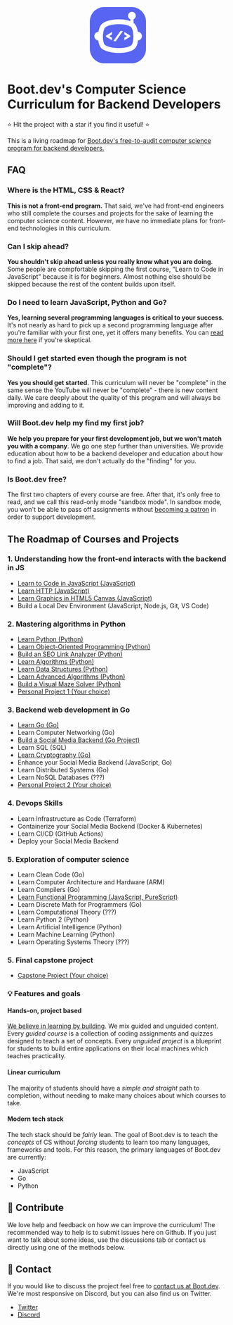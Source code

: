 <p align="center">
  <img width="128" src="logo.png">
</p>

# Boot.dev's Computer Science Curriculum for Backend Developers

⭐ Hit the project with a star if you find it useful! ⭐

This is a living roadmap for [Boot.dev's free-to-audit computer science program for backend developers.](https://boot.dev)

## FAQ

### Where is the HTML, CSS & React?

**This is not a front-end program.** That said, we've had front-end engineers who still complete the courses and projects for the sake of learning the computer science content. However, we have no immediate plans for front-end technologies in this curriculum.

### Can I skip ahead?

**You shouldn't skip ahead unless you really know what you are doing**. Some people are compfortable skipping the first course, "Learn to Code in JavaScript" because it is for beginners. Almost nothing else should be skipped because the rest of the content builds upon itself.

### Do I need to learn JavaScript, Python and Go?

**Yes, learning several programming languages is critical to your success.** It's not nearly as hard to pick up a second programming language after you're familiar with your first one, yet it offers many benefits. You can [read more here](https://blog.boot.dev/education/learn-multiple-programming-languages) if you're skeptical.

### Should I get started even though the program is not "complete"?

**Yes you should get started.** This curriculum will never be "complete" in the same sense the YouTube will never be "complete" - there is new content daily. We care deeply about the quality of this program and will always be improving and adding to it.

### Will Boot.dev help my find my first job?

**We help you prepare for your first development job, but we won't match you with a company**. We go one step further than universities. We provide education about how to be a backend developer and education about how to find a job. That said, we don't actually do the "finding" for you.

### Is Boot.dev free?

The first two chapters of every course are free. After that, it's only free to read, and we call this read-only mode "sandbox mode". In sandbox mode, you won't be able to pass off assignments without [becoming a patron](https://boot.dev/pricing) in order to support development.

## The Roadmap of Courses and Projects

### 1. Understanding how the front-end interacts with the backend in JS

* [Learn to Code in JavaScript (JavaScript)](https://boot.dev/learn/learn-code-javascript)
* [Learn HTTP (JavaScript)](https://boot.dev/learn/learn-http)
* [Learn Graphics in HTML5 Canvas (JavaScript)](https://boot.dev/learn/learn-graphics-html5-canvas)
* Build a Local Dev Environment (JavaScript, Node.js, Git, VS Code)

### 2. Mastering algorithms in Python

* [Learn Python (Python)](https://boot.dev/learn/learn-python)
* [Learn Object-Oriented Programming (Python)](https://boot.dev/learn/learn-object-oriented-programming)
* [Build an SEO Link Analyzer (Python)](https://boot.dev/project/59fbb2aa-7d67-4e88-bac8-42f49798a9f5/4a7010c1-e7d3-4cc5-9b1b-d1f4e9f9ce81)
* [Learn Algorithms (Python)](https://boot.dev/learn/learn-algorithms)
* [Learn Data Structures (Python)](https://boot.dev/learn/learn-data-structures)
* [Learn Advanced Algorithms (Python)](https://boot.dev/learn/learn-advanced-algorithms)
* [Build a Visual Maze Solver (Python)](https://boot.dev/project/2b266bb4-2262-49c0-b6d1-75cd8c5e8be8/5b463508-3371-4df9-8a5c-228431af21b9)
* [Personal Project 1 (Your choice)](https://boot.dev/build/personal-project-1)

### 3. Backend web development in Go

* [Learn Go (Go)](https://boot.dev/learn/learn-golang)
* Learn Computer Networking (Go)
* [Build a Social Media Backend (Go Project)](https://boot.dev/project/709a2e74-eb45-46ea-ac26-4b8e6a3ce3e6/e367dd21-a96b-4f45-bccc-89349283c87c)
* Learn SQL (SQL)
* [Learn Cryptography (Go)](https://boot.dev/learn/learn-cryptography)
* Enhance your Social Media Backend (JavaScript, Go)
* Learn Distributed Systems (Go)
* Learn NoSQL Databases (???)
* [Personal Project 2 (Your choice)](https://boot.dev/build/personal-project-2)

### 4. Devops Skills

* Learn Infrastructure as Code (Terraform)
* Containerize your Social Media Backend (Docker & Kubernetes)
* Learn CI/CD (GitHub Actions)
* Deploy your Social Media Backend

### 5. Exploration of computer science

* Learn Clean Code (Go)
* Learn Computer Architecture and Hardware (ARM)
* Learn Compilers (Go)
* [Learn Functional Programming (JavaScript, PureScript)](https://boot.dev/learn/learn-functional-programming)
* Learn Discrete Math for Programmers (Go)
* Learn Computational Theory (???)
* Learn Python 2 (Python)
* Learn Artificial Intelligence (Python)
* Learn Machine Learning (Python)
* Learn Operating Systems Theory (???)

### 5. Final capstone project

* [Capstone Project (Your choice)](https://boot.dev/build/capstone-project)

### 💡 Features and goals

#### Hands-on, project based

[We believe in learning by building](https://blog.boot.dev/about). We mix guided and unguided content. Every *guided course* is a collection of coding assignments and quizzes designed to teach a set of concepts. Every *unguided project* is a blueprint for students to build entire applications on their local machines which teaches practicality.

#### Linear curriculum

The majority of students should have a *simple and straight* path to completion, without needing to make many choices about which courses to take.

#### Modern tech stack

The tech stack should be *fairly* lean. The goal of Boot.dev is to teach the *concepts* of CS without *forcing* students to learn too many languages, frameworks and tools. For this reason, the primary languages of Boot.dev are currently:

* JavaScript
* Go
* Python

## 👏 Contribute

We love help and feedback on how we can improve the curriculum! The recommended way to help is to submit issues here on Github. If you just want to talk about some ideas, use the discussions tab or contact us directly using one of the methods below.

## 💬 Contact

If you would like to discuss the project feel free to [contact us at Boot.dev](https://blog.boot.dev/contact/). We're most responsive on Discord, but you can also find us on Twitter.

* [Twitter](https://twitter.com/bootdotdev)
* [Discord](https://discord.gg/EEkFwbv)
